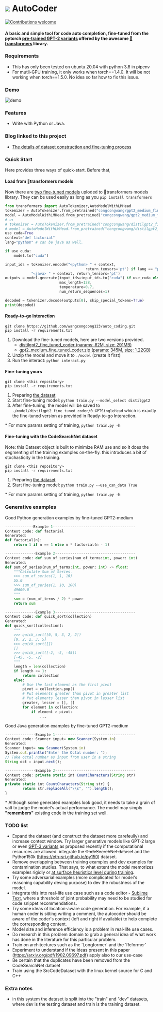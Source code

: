 # ![](icon.png) AutoCoder

<a href="/flairNLP/flair/blob/master/CONTRIBUTING.md"><img src="https://camo.githubusercontent.com/8f697c48adc5026cc6d83dd45e42b9b93ee1803c/68747470733a2f2f696d672e736869656c64732e696f2f62616467652f636f6e747269627574696f6e732d77656c636f6d652d627269676874677265656e2e737667" alt="Contributions welcome" data-canonical-src="https://img.shields.io/badge/contributions-welcome-brightgreen.svg" style="max-width:100%;"></a> <a href="https://opensource.org/licenses/apache" rel="nofollow"></a>

#### A basic and simple tool for code auto completion, fine-tuned from the pytorch [pre-trained GPT-2 variants](https://huggingface.co/transformers/pretrained_models.html) offered by the awesome [🤗 transformers](https://github.com/huggingface/transformers) library.

### Requirements
* This has only been tested on ubuntu 20.04 with python 3.8 in pipenv
* For mutli-GPU training, it only works when torch==1.4.0. It will be not working when torch==1.5.0. No idea so far how to fix this issue.

### Demo
![demo](demo.gif)

### Features
- Write with Python or Java.

### Blog linked to this project
- [The details of dataset construction and fine-tuning process](https://wangcongcong123.github.io/AutoCoder/)

### Quick Start
Here provides three ways of quick-start. Before that,


#### Load from 🤗transformers models 
Now there are [two fine-tuned models](https://huggingface.co/models?search=congcongwang) uploded to 🤗transformers models library. They can be used easily as long as you `pip install transformers`


```python
from transformers import AutoTokenizer,AutoModelWithLMHead
tokenizer = AutoTokenizer.from_pretrained("congcongwang/gpt2_medium_fine_tuned_coder")
model = AutoModelWithLMHead.from_pretrained("congcongwang/gpt2_medium_fine_tuned_coder")
# or
# tokenizer = AutoTokenizer.from_pretrained("congcongwang/distilgpt2_fine_tuned_coder")
# model = AutoModelWithLMHead.from_pretrained("congcongwang/distilgpt2_fine_tuned_coder")
use_cuda=True
context="def factorial"
lang="python" # can be java as well.

if use_cuda:
    model.to("cuda")

input_ids = tokenizer.encode("<python> " + context,
                                     return_tensors='pt') if lang == "python" else tokenizer.encode(
            "<java> " + context, return_tensors='pt')
outputs = model.generate(input_ids=input_ids.to("cuda") if use_cuda else input_ids,
                         max_length=128,
                         temperature=0.7,
                         num_return_sequences=1)

decoded = tokenizer.decode(outputs[0], skip_special_tokens=True)
print(decoded)
```



#### Ready-to-go Interaction
```
git clone https://github.com/wangcongcong123/auto_coding.git
pip install -r requirements.txt
```

1. Download the fine-tuned models, here are two versions provided.
    * [distilgpt2_fine_tuned_coder (params: 82M, size: 291MB)](https://ucdcs-student.ucd.ie/~cwang/autocoder/distilgpt2_fine_tuned_coder.zip)
    * [gpt2_medium_fine_tuned_coder.zip (params: 345M, size: 1.22GB)](https://ucdcs-student.ucd.ie/~cwang/autocoder/gpt2_medium_fine_tuned_coder.zip)
2. Unzip the model and move it to `./model` (create it first)
3. Run the interact: `python interact.py`

#### Fine-tuning yours

```
git clone <this repository>
pip install -r requirements.txt
```
1. Preparing [the dataset](./dataset)
2. Start fine-tuning model: `python train.py --model_select distilgpt2` 
3. After fine-tuning, the model will be saved to `./model/distilgpt2_fine_tuned_coder/0_GPTSingleHead` which is exactly the fine-tuned version as provided in Ready-to-go Interaction.

\* For more params setting of training, `python train.py -h`

#### Fine-tuning with the CodeSearchNet dataset

Note: this Dataset object is built to minimize RAM use and so it does the segmenting of the training examples on-the-fly. this introduces a bit of stochasticity in the training.
```
git clone <this repository>
pip install -r requirements.txt
```

1. Preparing [the dataset](./dataset)
2. Start fine-tuning model: `python train.py --use_csn_data True` 

\* For more params setting of training, `python train.py -h`

### Generative examples
Good Python generation examples by fine-tuned GPT2-medium
```python
-------------Example 1--------------------------------------
Context code: def factorial
Generated: 
def factorial(n):
    return 1 if n == 1 else n * factorial(n - 1)

--------------Example 2-------------------------------------
Context code: def sum_of_series(num_of_terms:int, power: int)
Generated:
def sum_of_series(num_of_terms:int, power: int) -> float:
    """Calculate Sum of Series.
    >>> sum_of_series(1, 1, 10)
    55.0
    >>> sum_of_series(1, 10, 100)
    49600.0
    """
    sum = (num_of_terms / 2) * power
    return sum

--------------Example 3-------------------------------------
Context code: def quick_sort(collection)
Generated:
def quick_sort(collection):
    """
    >>> quick_sort([0, 5, 3, 2, 2])
    [0, 2, 2, 3, 5]
    >>> quick_sort([])
    []
    >>> quick_sort([-2, -5, -45])
    [-45, -5, -2]
    """
    length = len(collection)
    if length <= 1:
        return collection
    else:
        # Use the last element as the first pivot
        pivot = collection.pop()
        # Put elements greater than pivot in greater list
        # Put elements lesser than pivot in lesser list
        greater, lesser = [], []
        for element in collection:
            if element > pivot:
                ...
```
Good Java generation examples by fine-tuned GPT2-medium

```javascript
--------------Example 1-------------------------------------
Context code: Scanner input= new Scanner(System.in)
Generated:
Scanner input= new Scanner(System.in)
System.out.println("Enter the Octal number: ");
// Take octal number as input from user in a string
String oct = input.next();

--------------Example 2-------------------------------------
Context code: private static int CountCharacters(String str)
Generated:
private static int CountCharacters(String str) {
        return str.replaceAll("\\s", "").length();
}
```
\* Although some generated examples look good, it needs to take a grain of salt to judge the model's actual performance. The model may simply **"remembers"** existing code in the training set well.

### TODO list
- Expand the dataset (and construct the dataset more carefeully) and increase context window. Try larger generative models like GPT-2 large or even [GPT-3 variants](https://arxiv.org/abs/2005.14165) as proposed recently if the computational resources are allowed. integrate the <s>CodeSearchNet dataset</s> and the Python150k (https://eth-sri.github.io/py150) dataset.
- Remove overlapping between training examples and dev examples for contamination studies. That says, to what extent the model memorizes examples rigidly or [at surface heuristics level during training](https://arxiv.org/pdf/1902.01007.pdf).
- Try some adversarial examples (more complicated for model's reasoning capability deving purpose) to dev the robustness of the model.
- Integrate this into real-life use case such as a code editor - [Sublime Text](https://www.sublimetext.com/), where a threshold of joint probability may need to be studied for code snippet recommendations.
- Try some ideas of location-aware code generation. For example, if a human coder is sitting writing a comment, the autocoder should be aware of the coder's context (left and right if available) to help complete the corresponding content.
- Model size and inference efficiency is a problem in real-life use cases.
- Do research in this problem domain to grab a general idea of what work has done in the literature for this particular problem.
- Train on architectures such as the 'Longformer' and the 'Reformer'
- Experiment to understand if the ideas present in this paper (https://arxiv.org/pdf/1902.09697.pdf) apply also to our use-case 
- Be certain that the duplicates have been removed from the CodeSearchNet dataset
- Train using the SrcCodeDataset with the linux kernel source for C and C++
### Extra notes
* in this system the dataset is split into the "train" and "dev" datasets, where dev is the testing dataset and train is the training dataset. 